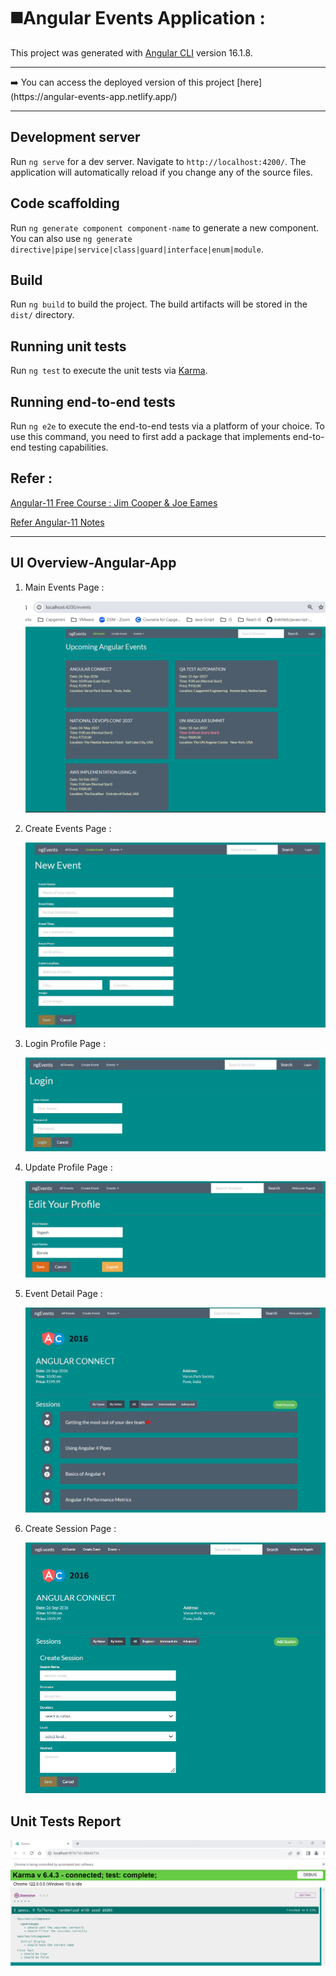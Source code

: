 # ◼️Angular Events Application :

This project was generated with [Angular CLI](https://github.com/angular/angular-cli) version 16.1.8.

<hr>
➡️ You can access the deployed version of this project [here](https://angular-events-app.netlify.app/)
<hr>

## Development server

Run `ng serve` for a dev server. Navigate to `http://localhost:4200/`. The application will automatically reload if you change any of the source files.

## Code scaffolding

Run `ng generate component component-name` to generate a new component. You can also use `ng generate directive|pipe|service|class|guard|interface|enum|module`.

## Build

Run `ng build` to build the project. The build artifacts will be stored in the `dist/` directory.

## Running unit tests

Run `ng test` to execute the unit tests via [Karma](https://karma-runner.github.io).

## Running end-to-end tests

Run `ng e2e` to execute the end-to-end tests via a platform of your choice. To use this command, you need to first add a package that implements end-to-end testing capabilities.

## Refer :

[Angular-11 Free Course : Jim Cooper & Joe Eames](https://app.pluralsight.com/library/courses/angular-fundamentals)

<a href="Angular-11-Fundamental-Notes.pdf" target="_blank">Refer Angular-11 Notes</a>

<hr>

## UI Overview-Angular-App

1. Main Events Page :

   <img src="Events-Main-Page.png" alt="Events-Main-Page">

2. Create Events Page :

   <img src="create-event-page.png" alt="create-event-page">

3. Login Profile Page :

   <img src="login-profile-page.png" alt="login-profile-page">

4. Update Profile Page :

   <img src="update-profile-page.png" alt="update profile page">

5. Event Detail Page :

   <img src="event-detail-page.png" alt="event-detail-page">

6. Create Session Page :

   <img src="create-session-page.png" alt="create-session-page">

## Unit Tests Report

<img src="Unit-tests-report.png" alt="Unit tests report">
